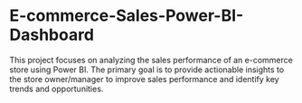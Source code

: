# E-commerce-Sales-Power-BI-Dashboard
This project focuses on analyzing the sales performance of an e-commerce store using Power BI. The primary goal is to provide actionable insights to the store owner/manager to improve sales performance and identify key trends and opportunities.
